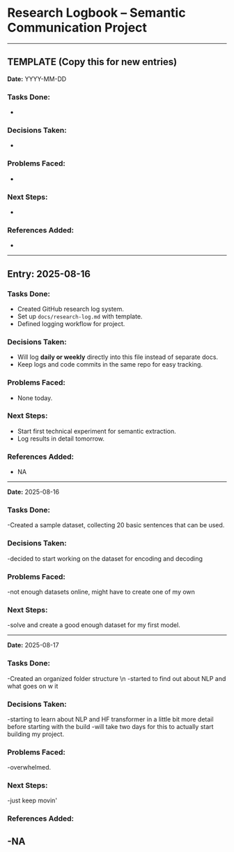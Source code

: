 # Research Logbook – Semantic Communication Project

---

##  TEMPLATE (Copy this for new entries)
**Date:** YYYY-MM-DD

### Tasks Done:
-

### Decisions Taken:
-

### Problems Faced:
-

### Next Steps:
-

### References Added:
-
---
## Entry: 2025-08-16

### Tasks Done:
- Created GitHub research log system.
- Set up `docs/research-log.md` with template.
- Defined logging workflow for project.

### Decisions Taken:
- Will log **daily or weekly** directly into this file instead of separate docs.
- Keep logs and code commits in the same repo for easy tracking.

### Problems Faced:
- None today.

### Next Steps:
- Start first technical experiment for semantic extraction.
- Log results in detail tomorrow.

### References Added:
- NA

---
**Date:** 2025-08-16

### Tasks Done: 
-Created a sample dataset, collecting 20 basic sentences that can be used.

### Decisions Taken:
-decided to start working on the dataset for encoding and decoding

### Problems Faced:
-not enough datasets online, might have to create one of my own

### Next Steps:
-solve and create a good enough dataset for my first model.

---
**Date:** 2025-08-17

### Tasks Done:
-Created an organized folder structure \n
-started to find out about NLP and what goes on w it

### Decisions Taken:
-starting to learn about NLP and HF transformer in a little bit more detail before starting with the build
-will take two days for this to actually start building my project.

### Problems Faced:
-overwhelmed.

### Next Steps:
-just keep movin'

### References Added:
-NA
---

